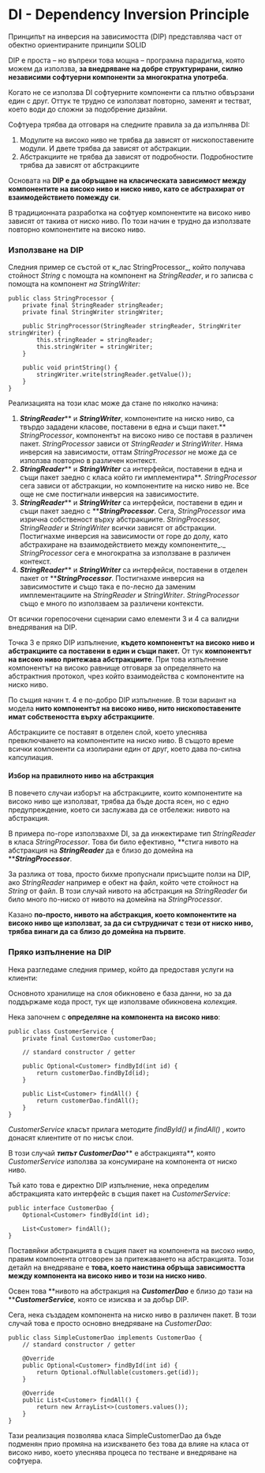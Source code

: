 # DI - Dependency Inversion Principle

Принципът на инверсия на зависимостта (DIP) представлява част от обектно ориентираните принципи SOLID

DIP е проста – но въпреки това мощна – програмна парадигма, която можем да използва, **за внедряване на добре структурирани, силно независими софтуерни компоненти за многократна употреба**.

Когато не се използва DI софтуерните компоненти са плътно обвързани един с друг. Оттук те трудно се използват повторно, заменят и тестват, което води до сложни за подобрение дизайни.

Софтуера трябва да отговаря на следните правила за да изпълнява DI:

1. Модулите на високо ниво не трябва да зависят от нископоставените модули. И двете трябва да зависят от абстракции.
2. Абстракциите не трябва да зависят от подробности. Подробностите трябва да зависят от абстракциите

Oсновата на **DIP е да обръщане на класическата зависимост между компонентите на високо ниво и ниско ниво, като се абстрахират от взаимодействието помежду си**.

В традиционната разработка на софтуер компонентите на високо ниво зависят от такива от ниско ниво. По този начин е трудно да използвате повторно компонентите на високо ниво.

### Използване на DIP

Следния пример се състой от к_лас StringProcessor_, който получава стойност _String_ с помощта на компонент на _StringReader_, и го записва с помощта на компонент _на StringWriter:_

```
public class StringProcessor {
    private final StringReader stringReader;
    private final StringWriter stringWriter;

    public StringProcessor(StringReader stringReader, StringWriter stringWriter) {
        this.stringReader = stringReader;
        this.stringWriter = stringWriter;
    }

    public void printString() {
        stringWriter.write(stringReader.getValue());
    }
}
```

Реализацията на този клас може да стане по няколко начина:

1. _**StringReader**_** и **_**StringWriter**_**, компонентите на ниско ниво, са твърдо зададени класове, поставени в една и същи пакет.** _StringProcessor_, компонентът на високо ниво се поставя в различен пакет. _StringProcessor_ зависи от _StringReader_ и _StringWriter_. Няма инверсия на зависимости, оттам _StringProcessor_ не може да се използва повторно в различен контекст.
2. _**StringReader**_** и **_**StringWriter**_** са интерфейси, поставени в една и същи пакет заедно с класа който ги имплементира**. _StringProcessor_ сега зависи от абстракции, но компонентите на ниско ниво не. Все още не сме постигнали инверсия на зависимостите.
3. _**StringReader**_** и **_**StringWriter**_** са интерфейси, поставени в един и същи пакет заедно с **_**StringProcessor**_. Сега, _StringProcessor_ има изрична собственост върху абстракциите. _StringProcessor, StringReader_ и _StringWriter_ всички зависят от абстракции. Постигнахме инверсия на зависимости от горе до долу, като абстрахиране на взаимодействието между компонентите_._ _StringProcessor_ сега е многократна за използване в различен контекст.
4. _**StringReader**_** и **_**StringWriter**_** са интерфейси, поставени в отделен пакет от **_**StringProcessor**_. Постигнахме инверсия на зависимостите и също така е по-лесно да заменим имплементациите на _StringReader_ и _StringWriter_. _StringProcessor_ също е много по използваем за различени контексти.

От всички горепосочени сценарии само елементи 3 и 4 са валидни внедрявания на DIP.

Точка 3 е пряко DIP изпълнение, **където компонентът на високо ниво и абстракциите са поставени в един и същи пакет.** От тук **компонентът на високо ниво притежава абстракциите**. При това изпълнение компонентът на високо равнище отговаря за определянето на абстрактния протокол, чрез който взаимодейства с компонентите на ниско ниво.

По същия начин т. 4 е по-добро DIP изпълнение. В този вариант на модела **нито компонентът на високо ниво, нито нископоставените имат собствеността върху абстракциите**.

Абстракциите се поставят в отделен слой, което улеснява превключването на компонентите на ниско ниво. В същото време всички компоненти са изолирани един от друг, което дава по-силна капсулиация.

#### **Избор на правилното ниво на абстракция**

В повечето случаи изборът на абстракциите, които компонентите на високо ниво ще използват, трябва да бъде доста ясен, но с едно предупреждение, което си заслужава да се отбележи: нивото на абстракция.

В примера по-горе използвахме DI, за да инжектираме тип _StringReader_ в класа _StringProcessor_. Това би било ефективно, **стига нивото на абстракция на **_**StringReader**_** да е близо до домейна на **_**StringProcessor**_.

За разлика от това, просто бихме пропуснали присъщите ползи на DIP, ако _StringReader_ например е обект на файл, който чете стойност на _String_ от файл. В този случай нивото на абстракция на _StringReader_ би било много по-ниско от нивото на домейна на _StringProcessor_.

Казано **по-просто, нивото на абстракция, което компонентите на високо ниво ще използват, за да си сътрудничат с тези от ниско ниво, трябва винаги да са близо до домейна на първите**.

### **Пряко изпълнение на DIP**

Нека разгледаме следния пример, който да предоставя услуги на клиенти:

Основното хранилище на слоя обикновено е база данни, но за да поддържаме кода прост, тук ще използваме обикновена _колекция_.

Нека започнем с **определяне на компонента на високо ниво**:

```
public class CustomerService {
    private final CustomerDao customerDao;
    
    // standard constructor / getter
    
    public Optional<Customer> findById(int id) {
        return customerDao.findById(id);
    }
    
    public List<Customer> findAll() {
        return customerDao.findAll();
    }
}
```

_CustomerService_ класът прилага методите _findById()_ и _findAll()_ , които донасят клиентите от по нисък слои.

В този случай _**типът CustomerDao**_** е абстракцията**, която _CustomerService_ използва за консумиране на компонента от ниско ниво.

Тъй като това е директно DIP изпълнение, нека определим абстракцията като интерфейс в същия пакет на _CustomerService_:

```
public interface CustomerDao {
    Optional<Customer> findById(int id);
    
    List<Customer> findAll();
}
```

Поставяйки абстракцията в същия пакет на компонента на високо ниво, правим компонента отговорен за притежаването на абстракцията. Този детайл на внедряване е **това, което наистина обръща зависимостта между компонента на високо ниво и този на ниско ниво**.

Освен това **нивото на абстракция на **_**CustomerDao**_** е близо до тази на **_**CustomerService**,_ която се изисква и за добър DIP.

Сега, нека създадем компонента на ниско ниво в различен пакет. В този случай това е просто основно внедряване на _CustomerDao_:

```
public class SimpleCustomerDao implements CustomerDao {
    // standard constructor / getter
    
    @Override
    public Optional<Customer> findById(int id) {
        return Optional.ofNullable(customers.get(id));
    }
    
    @Override
    public List<Customer> findAll() {
        return new ArrayList<>(customers.values());
    }
}
```

Тази реализация позволява класа SimpleCustomerDao  да бъде подменян прио промяна на изискването без това да влияе на класа от високо ниво, което улеснява процеса по тестване и внедряване на софтуера.

